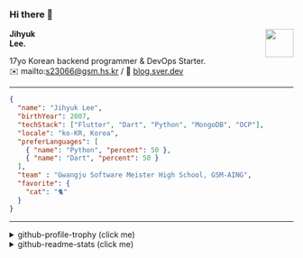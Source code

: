### Hi there 👋
<img src="https://github.githubassets.com/images/mona-loading-default.gif" width="50px" align="right">
</a>

**Jihyuk\
Lee.**

17yo Korean backend programmer & DevOps Starter.\
✉️ mailto:s23066@gsm.hs.kr
/ 
🔗 [blog.sver.dev](https://blog.sver.dev)

---

```json
{
  "name": "Jihyuk Lee",
  "birthYear": 2007,
  "techStack": ["Flutter", "Dart", "Python", "MongoDB", "OCP"],
  "locale": "ko-KR, Korea",
  "preferLanguages": [
    { "name": "Python", "percent": 50 },
    { "name": "Dart", "percent": 50 }
  ],
  "team" : "Gwangju Software Meister High School, GSM-AING",
  "favorite": {
    "cat": "🐈"
  }
}
```
---
<details>
  <summary>github-profile-trophy (click me)</summary>
  
![](https://github-profile-trophy.vercel.app/?username=withJihyuk&row=1&column=8&theme=nord)
  
</details>
<details>
  <summary>github-readme-stats (click me)</summary>
  
<!--START_SECTION:waka-->
![Code Time](http://img.shields.io/badge/Code%20Time-421%20hrs%2054%20mins-blue)

![Lines of code](https://img.shields.io/badge/%EC%A0%80%EB%8A%94%20%EC%97%AC%ED%83%9C%EA%B9%8C%EC%A7%80%20-381.6%20thousand%20%EC%A4%84%EC%9D%98%20%EC%BD%94%EB%93%9C%EB%A5%BC%20%EC%9E%91%EC%84%B1%ED%96%88%EC%96%B4%EC%9A%94.-blue)

**저는 저녁형 인간이에요. 🦉** 

```text
🌞 아침                     103 commits         ███░░░░░░░░░░░░░░░░░░░░░░   10.55 % 
🌆 낮　                     303 commits         ████████░░░░░░░░░░░░░░░░░   31.05 % 
🌃 저녁                     408 commits         ██████████░░░░░░░░░░░░░░░   41.80 % 
🌙 밤　                     162 commits         ████░░░░░░░░░░░░░░░░░░░░░   16.60 % 
```


📊 **저는 이번주를 이렇게 시간을 보냈어요.** 

```text
🕑︎ Timezone: Asia/Seoul

💬 프로그래밍 언어들: 
Dart                     4 hrs 11 mins       ███████████████░░░░░░░░░░   58.73 % 
Terraform                1 hr 59 mins        ███████░░░░░░░░░░░░░░░░░░   27.80 % 
Python                   17 mins             █░░░░░░░░░░░░░░░░░░░░░░░░   04.06 % 
Markdown                 14 mins             █░░░░░░░░░░░░░░░░░░░░░░░░   03.44 % 
Other                    13 mins             █░░░░░░░░░░░░░░░░░░░░░░░░   03.04 % 

🔥 에디터들: 
VS Code                  7 hrs 8 mins        █████████████████████████   100.00 % 

💻 운영 체제들: 
Mac                      7 hrs 8 mins        █████████████████████████   100.00 % 
```


 Last Updated on 14/08/2024 18:43:29 UTC
<!--END_SECTION:waka-->

</details>

</div>

